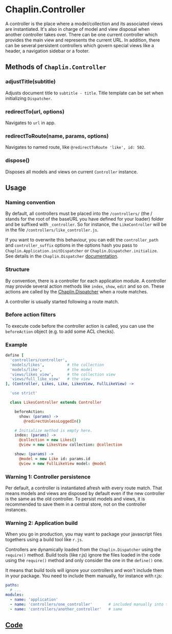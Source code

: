 # Chaplin.Controller

A controller is the place where a model/collection and its associated views are instantiated. It's also in charge of model and view disposal when another controller takes over. There can be one current controller which provides the main view and represents the current URL. In addition, there can be several persistent controllers which govern special views like a header, a navigation sidebar or a footer.

## Methods of `Chaplin.Controller`
### adjustTitle(subtitle)
Adjusts document title to `subtitle - title`. Title template can be set when initializing `Dispatcher`.

### redirectTo(url, options)

Navigates to `url` in app.

### redirectToRoute(name, params, options)

Navigates to named route, like `@redirectToRoute 'like', id: 502`.

### dispose()

Disposes all models and views on current `Controller` instance.

## Usage

### Naming convention

By default, all controllers must be placed into the `/controllers/` (the / stands for the root of the baseURL you have defined for your loader) folder and be suffixed with `_controller`. So for instance, the `LikeController` will be in the file `/controllers/like_controller.js`.

If you want to overwrite this behaviour, you can edit the `controller_path` and `controller_suffix` options in the options hash you pass to `Chaplin.Application.initDispatcher` or `Chaplin.Dispatcher.initialize`. See details in the `Chaplin.Dispatcher` [documentation](./chaplin.dispatcher.md#initialize).


### Structure

By convention, there is a controller for each application module. A controller may provide several action methods like `index`, `show`, `edit` and so on. These actions are called by the [Chaplin.Dispatcher](./chaplin.dispatcher.md) when a route matches.

A controller is usually started following a route match.


### Before action filters

To execute code before the controller action is called, you can use the `beforeAction` object (e.g. to add some ACL checks).


### Example

```coffeescript
define [
  'controllers/controller',
  'models/likes',          # the collection
  'models/like',           # the model
  'views/likes_view',      # the collection view
  'views/full_like_view'   # the view
], (Controller, Likes, Like, LikesView, FullLikeView) ->

  'use strict'

  class LikesController extends Controller

    beforeAction:
      show: (params) ->
        @redirectUnlessLoggedIn()

    # Initialize method is empty here.
    index: (params) ->
      @collection = new Likes()
      @view = new LikesView collection: @collection

    show: (params) ->
      @model = new Like id: params.id
      @view = new FullLikeView model: @model
```


### Warning 1: Controller persistence

Per default, a controller is instantiated afresh with every route match. That means models and views are disposed by default even if the new controller is the same as the old controller. To persist models and views, it is recommended to save them in a central store, not on the controller instances.


### Warning 2: Application build

When you go in production, you may want to package your javascript files togethers using a build tool like `r.js`.

Controllers are dynamically loaded from the `Chaplin.Dispatcher` using the `require()` method. Build tools (like r.js) ignore the files loaded in the code using the `require()` method and only consider the one in the `define()` one.

It means that build tools will ignore your controllers and won't include them in your package. You need to include them manually, for instance with r.js:

```yaml
paths:
  # ...
modules:
  - name: 'application'
  - name: 'controllers/one_controller'       # included manually into the build
  - name: 'controllers/another_controller'   # same
```

## [Code](https://github.com/chaplinjs/chaplin/blob/master/src/chaplin/controllers/controller.coffee)
